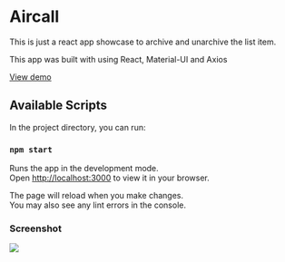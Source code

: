# Aircall
This is just a react app showcase to archive and unarchive the list item.

This app was built with using React, Material-UI and Axios

[View demo](https://archive-call.netlify.app/)

## Available Scripts

In the project directory, you can run:

### `npm start`

Runs the app in the development mode.\
Open [http://localhost:3000](http://localhost:3000) to view it in your browser.

The page will reload when you make changes.\
You may also see any lint errors in the console.

### Screenshot
![](./aircall-screenshot.png)
